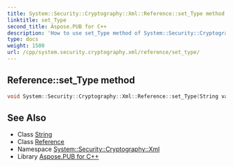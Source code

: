 ```yaml
---
title: System::Security::Cryptography::Xml::Reference::set_Type method
linktitle: set_Type
second_title: Aspose.PUB for C++
description: 'How to use set_Type method of System::Security::Cryptography::Xml::Reference class in C++.'
type: docs
weight: 1500
url: /cpp/system.security.cryptography.xml/reference/set_type/
---
```

## Reference::set_Type method




```cpp
void System::Security::Cryptography::Xml::Reference::set_Type(String value)
```

## See Also

* Class [String](../../../system/string/)
* Class [Reference](../)
* Namespace [System::Security::Cryptography::Xml](../../)
* Library [Aspose.PUB for C++](../../../)
